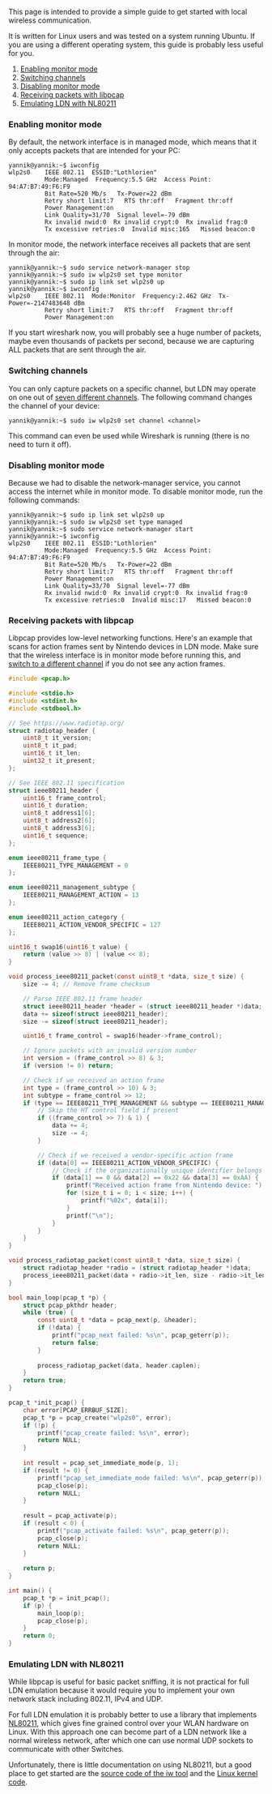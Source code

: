 This page is intended to provide a simple guide to get started with local wireless communication.

It is written for Linux users and was tested on a system running Ubuntu. If you are using a different operating system, this guide is probably less useful for you.

1. [Enabling monitor mode](#enabling-monitor-mode)
2. [Switching channels](#switching-channels)
3. [Disabling monitor mode](#disabling-monitor-mode)
4. [Receiving packets with libpcap](#receiving-packets-with-libpcap)
5. [Emulating LDN with NL80211](#emulating-ldn-with-nl80211)

### Enabling monitor mode
By default, the network interface is in managed mode, which means that it only accepts packets that are intended for your PC:

```console
yannik@yannik:~$ iwconfig
wlp2s0    IEEE 802.11  ESSID:"Lothlorien"  
          Mode:Managed  Frequency:5.5 GHz  Access Point: 94:A7:B7:49:F6:F9   
          Bit Rate=520 Mb/s   Tx-Power=22 dBm   
          Retry short limit:7   RTS thr:off   Fragment thr:off
          Power Management:on
          Link Quality=31/70  Signal level=-79 dBm  
          Rx invalid nwid:0  Rx invalid crypt:0  Rx invalid frag:0
          Tx excessive retries:0  Invalid misc:165   Missed beacon:0
```

In monitor mode, the network interface receives all packets that are sent through the air:

```console
yannik@yannik:~$ sudo service network-manager stop
yannik@yannik:~$ sudo iw wlp2s0 set type monitor
yannik@yannik:~$ sudo ip link set wlp2s0 up
yannik@yannik:~$ iwconfig
wlp2s0    IEEE 802.11  Mode:Monitor  Frequency:2.462 GHz  Tx-Power=-2147483648 dBm   
          Retry short limit:7   RTS thr:off   Fragment thr:off
          Power Management:on
```

If you start wireshark now, you will probably see a huge number of packets, maybe even thousands of packets per second, because we are capturing ALL packets that are sent through the air.

### Switching channels
You can only capture packets on a specific channel, but LDN may operate on one out of [seven different channels](LDN-Protocol#wlan-channels). The following command changes the channel of your device:

```console
yannik@yannik:~$ sudo iw wlp2s0 set channel <channel>
```

This command can even be used while Wireshark is running (there is no need to turn it off).

### Disabling monitor mode
Because we had to disable the network-manager service, you cannot access the internet while in monitor mode. To disable monitor mode, run the following commands:

```console
yannik@yannik:~$ sudo ip link set wlp2s0 up
yannik@yannik:~$ sudo iw wlp2s0 set type managed
yannik@yannik:~$ sudo service network-manager start
yannik@yannik:~$ iwconfig
wlp2s0    IEEE 802.11  ESSID:"Lothlorien"  
          Mode:Managed  Frequency:5.5 GHz  Access Point: 94:A7:B7:49:F6:F9   
          Bit Rate=520 Mb/s   Tx-Power=22 dBm   
          Retry short limit:7   RTS thr:off   Fragment thr:off
          Power Management:on
          Link Quality=33/70  Signal level=-77 dBm  
          Rx invalid nwid:0  Rx invalid crypt:0  Rx invalid frag:0
          Tx excessive retries:0  Invalid misc:17   Missed beacon:0
```

### Receiving packets with libpcap
Libpcap provides low-level networking functions. Here's an example that scans for action frames sent by Nintendo devices in LDN mode. Make sure that the wireless interface is in monitor mode before running this, and [switch to a different channel](#switching-channels) if you do not see any action frames.

```c
#include <pcap.h>

#include <stdio.h>
#include <stdint.h>
#include <stdbool.h>

// See https://www.radiotap.org/
struct radiotap_header {
    uint8_t it_version;
    uint8_t it_pad;
    uint16_t it_len;
    uint32_t it_present;
};

// See IEEE 802.11 specification
struct ieee80211_header {
    uint16_t frame_control;
    uint16_t duration;
    uint8_t address1[6];
    uint8_t address2[6];
    uint8_t address3[6];
    uint16_t sequence;
};

enum ieee80211_frame_type {
    IEEE80211_TYPE_MANAGEMENT = 0
};

enum ieee80211_management_subtype {
    IEEE80211_MANAGEMENT_ACTION = 13
};

enum ieee80211_action_category {
    IEEE80211_ACTION_VENDOR_SPECIFIC = 127
};

uint16_t swap16(uint16_t value) {
    return (value >> 8) | (value << 8);
}

void process_ieee80211_packet(const uint8_t *data, size_t size) {
    size -= 4; // Remove frame checksum

    // Parse IEEE 802.11 frame header
    struct ieee80211_header *header = (struct ieee80211_header *)data;
    data += sizeof(struct ieee80211_header);
    size -= sizeof(struct ieee80211_header);

    uint16_t frame_control = swap16(header->frame_control);

    // Ignore packets with an invalid version number
    int version = (frame_control >> 8) & 3;
    if (version != 0) return;

    // Check if we received an action frame
    int type = (frame_control >> 10) & 3;
    int subtype = frame_control >> 12;
    if (type == IEEE80211_TYPE_MANAGEMENT && subtype == IEEE80211_MANAGEMENT_ACTION) {
        // Skip the HT control field if present
        if ((frame_control >> 7) & 1) {
            data += 4;
            size -= 4;
        }

        // Check if we received a vendor-specific action frame
        if (data[0] == IEEE80211_ACTION_VENDOR_SPECIFIC) {
            // Check if the organizationally unique identifier belongs to Nintendo
            if (data[1] == 0 && data[2] == 0x22 && data[3] == 0xAA) {
                printf("Received action frame from Nintendo device: ");
                for (size_t i = 0; i < size; i++) {
                    printf("%02x", data[i]);
                }
                printf("\n");
            }
        }
    }
}

void process_radiotap_packet(const uint8_t *data, size_t size) {
    struct radiotap_header *radio = (struct radiotap_header *)data;
    process_ieee80211_packet(data + radio->it_len, size - radio->it_len);
}

bool main_loop(pcap_t *p) {
    struct pcap_pkthdr header;
    while (true) {
        const uint8_t *data = pcap_next(p, &header);
        if (!data) {
            printf("pcap_next failed: %s\n", pcap_geterr(p));
            return false;
        }
        
        process_radiotap_packet(data, header.caplen);
    }
    return true;
}

pcap_t *init_pcap() {
    char error[PCAP_ERRBUF_SIZE];
    pcap_t *p = pcap_create("wlp2s0", error);
    if (!p) {
        printf("pcap_create failed: %s\n", error);
        return NULL;
    }
    
    int result = pcap_set_immediate_mode(p, 1);
    if (result != 0) {
        printf("pcap_set_immediate_mode failed: %s\n", pcap_geterr(p));
        pcap_close(p);
        return NULL;
    }
    
    result = pcap_activate(p);
    if (result < 0) {
        printf("pcap_activate failed: %s\n", pcap_geterr(p));
        pcap_close(p);
        return NULL;
    }
    
    return p;
}

int main() {
    pcap_t *p = init_pcap();
    if (p) {
        main_loop(p);
        pcap_close(p);
    }
    return 0;
}
```

### Emulating LDN with NL80211
While libpcap is useful for basic packet sniffing, it is not practical for full LDN emulation because it would require you to implement your own network stack including 802.11, IPv4 and UDP.

For full LDN emulation it is probably better to use a library that implements [NL80211](https://wireless.wiki.kernel.org/en/developers/documentation/nl80211), which gives fine grained control over your WLAN hardware on Linux. With this approach one can become part of a LDN network like a normal wireless network, after which one can use normal UDP sockets to communicate with other Switches.

Unfortunately, there is little documentation on using NL80211, but a good place to get started are the [source code of the iw tool](https://git.kernel.org/pub/scm/linux/kernel/git/jberg/iw.git) and the [Linux kernel code](https://github.com/torvalds/linux/blob/master/net/wireless/nl80211.c).